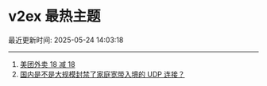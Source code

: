 # v2ex 最热主题

最近更新时间: 2025-05-24 14:03:18

--- 
1. [美团外卖 18 减 18](https://www.v2ex.com/t/1133973) 
2. [国内是不是大规模封禁了家庭宽带入境的 UDP 连接？](https://www.v2ex.com/t/1133974) 
